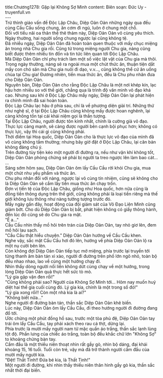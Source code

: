 title:Chương1278: Gặp lại Không Sợ Minh
content:
Biên soạn: Đức Uy - truyenfull.vn<br>---<br>Trừ thỉnh giáo vấn đề Độc Lập Châu, Diệp Oản Oản những ngày qua đều cùng Cầu Cầu sống chung, ăn cơm đi ngủ, luôn ở chung một chỗ.<br>Đối với tiểu nãi oa thân thế thê thảm này, Diệp Oản Oản vô cùng yêu thích. Ngày thường, hai người sống chung ngược lại cũng không tệ.<br>Đã nhiều ngày, Diệp Oản Oản đã hoàn toàn quen thuộc với mấy chục miệng ăn trong nhà Chu gia rồi. Cũng từ trong miệng người Chu gia, nàng cũng biết được thêm nhiều tin đồn và tin tức liên quan tới Độc Lập Châu.<br>Mà Diệp Oản Oản chỉ phụ trách làm một số việc lặt vặt của Chu gia mà thôi. Trong ngày thường, nàng sẽ ra ngoài mua một chút thức ăn, thuận tiện dắt mấy con chó săn mà Chu gia nuôi đi dạo, v.v…, cũng không thể cứ ăn uống chùa tại Chu gia! Đương nhiên, tiền mua thức ăn, đều là Chu phu nhân đưa cho Diệp Oản Oản.<br>Nguyên bản, Diệp Oản Oản cho rằng Độc Lập Châu là một nơi khép kín, lạc hậu hơn nhiều so với thế giới, chẳng qua là trình độ văn minh võ đạo khá cao. Nhưng sau khi ở Độc Lập Châu mấy ngày, Diệp Oản Oản lại phát hiện ra chính mình đã sai hoàn toàn.<br>Độc Lập Châu lạc hậu ở phía sau, chỉ là về phương diện giải trí. Những thứ như nghệ sĩ, ở tại Độc Lập Châu cũng không mấy được hoan nghênh, lại càng không tồn tại cái khái niệm gọi là thần tượng.<br>Tại Độc Lập Châu, người được tôn kính nhất, chính là cường giả võ đạo. Thực lực càng mạnh, sẽ càng được người bên cạnh bội phục hơn; không có thực lực, vậy thì cái gì cũng không phải.<br>Thời điểm tại Hoa quốc, Diệp Oản Oản cho là thực lực võ đạo của mình đã vô cùng không tầm thường; nhưng bây giờ đặt ở Độc Lập Châu, lại căn bản không đáng chú ý.<br>Trên đường tùy tiện kéo một người đi đường ra, nếu như vận khí không tốt, Diệp Oản Oản phỏng chừng sẽ phải bị người ta treo ngược lên làm bao cát…<br>...<br>Sáng sớm hôm sau, Diệp Oản Oản ôm lấy Cầu Cầu rời khỏi Chu gia, mua một chút nhu yếu phẩm và thức ăn.<br>Chu phu nhân đối với nàng, ngược lại vô cùng tín nhiệm, cũng sẽ không cho là Diệp Oản Oản sẽ cầm lấy tiền mua thức ăn chạy trốn.<br>Đơn vị tiền tệ của Độc Lập Châu, giống như Hoa quốc, hơn nữa cũng là đồng tiền thông dụng trên thế giới, cũng không phải là loại tiền riêng mà thế giới không lưu thông như nàng tưởng tượng trước đó.<br>Mấy ngày gần đây, hoạt động của đội giám sát của Võ Đạo Liên Minh cũng giảm bớt. Cho dù Diệp Oản Oản bị bắt, phát hiện không có giấy thông hành, đến lúc đó cũng sẽ do Chu gia ra mặt.<br>"Ê a..."<br>Cầu Cầu nhìn thấy mồ hôi trên trán của Diệp Oản Oản, tay nhỏ giơ lên, đem mồ hôi lau sạch.<br>"Cầu Cầu thật hiểu chuyện." Diệp Oản Oản hướng về Cầu Cầu khen.<br>Nghe vậy, sắc mặt Cầu Cầu hơi đỏ lên, hướng về phía Diệp Oản Oản lộ ra một nụ cười bẽn lẽn.<br>Còn không đợi Diệp Oản Oản tiếp tục mở miệng, phía trước lại truyền tới từng thanh âm bàn tán xì xào, người đi đường trên phố lớn ngõ nhỏ, toàn bộ đều nhao nhao, lao về cùng một hướng chạy đi.<br>Nhìn thấy dòng người nối liền không dứt cùng chạy về một hướng, trong lòng Diệp Oản Oản quả thực hết sức tò mò.<br>"Lý gia gặp vận đen rồi!"<br>"Cũng không phải sao? Người của Không Sợ Minh tới... Hôm nay muốn huỷ diệt hai thế gia cuối cùng đó. Lý gia kia, chính là một trong số đó!"<br>"Lý gia xong rồi!! Còn một nhà kia là ai?"<br>"Không biết nữa..."<br>Nghe người đi đường bàn tán, thần sắc Diệp Oản Oản khẽ biến.<br>Lúc này, Diệp Oản Oản ôm lấy Cầu Cầu, đi theo hướng người đi đường đang đổ tới.<br>Ước chừng một phút đồng hồ sau, trước một tòa phủ đệ, Diệp Oản Oản tay trái ôm lấy Cầu Cầu, tay phải xách theo rau cá thịt, dừng lại.<br>Phía trước là mười mấy người nam tử mặc quần áo trắng, thần sắc lạnh lùng tột độ. Phần lưng của chiếc áo trắng, toàn bộ đều khắc chữ lớn "Không Sợ" to khoảng chừng bàn tay.<br>Cầm đầu là một thiếu niên thoạt nhìn rất gầy gò, nhìn bộ dáng, đại khái khoảng 15, 16 tuổi. Tuổi còn trẻ, vậy mà đã trở thành người cầm đầu của mười mấy người kia.<br>"Đệt! Thất Tinh!! Đứa bé kia, là Thất Tinh!"<br>Một người đi đường, khi nhìn thấy thiếu niên thân hình gầy gò kia, thần sắc nhất thời đại biến.